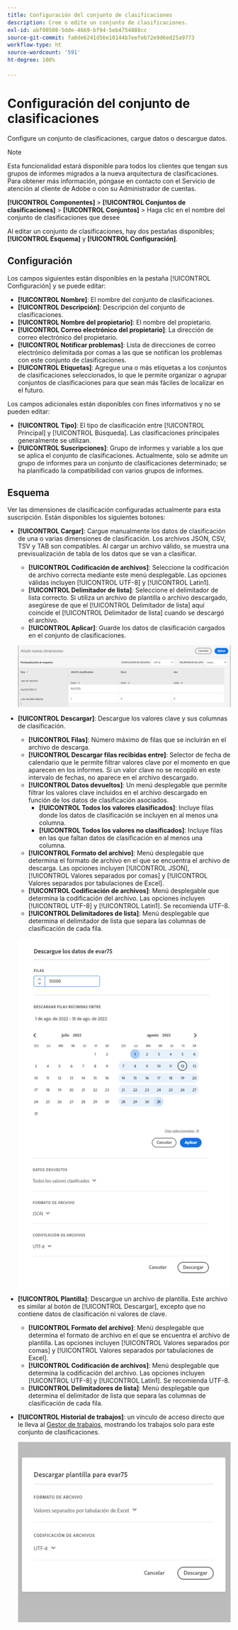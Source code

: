 ```yaml
---
title: Configuración del conjunto de clasificaciones
description: Cree o edite un conjunto de clasificaciones.
exl-id: abf00508-5dde-4669-bf94-5eb4754888cc
source-git-commit: fa0de6241d56e10144b7eefeb72e9d6ed25a9773
workflow-type: ht
source-wordcount: '591'
ht-degree: 100%

---
```


# Configuración del conjunto de clasificaciones

Configure un conjunto de clasificaciones, cargue datos o descargue datos.

>[!NOTE]
>
>Esta funcionalidad estará disponible para todos los clientes que tengan sus grupos de informes migrados a la nueva arquitectura de clasificaciones. Para obtener más información, póngase en contacto con el Servicio de atención al cliente de Adobe o con su Administrador de cuentas.

**[!UICONTROL Componentes]** > **[!UICONTROL Conjuntos de clasificaciones]** > **[!UICONTROL Conjuntos]** > Haga clic en el nombre del conjunto de clasificaciones que desee

Al editar un conjunto de clasificaciones, hay dos pestañas disponibles; **[!UICONTROL Esquema]** y **[!UICONTROL Configuración]**.

## Configuración 

Los campos siguientes están disponibles en la pestaña [!UICONTROL Configuración] y se puede editar:

* **[!UICONTROL Nombre]**: El nombre del conjunto de clasificaciones.
* **[!UICONTROL Descripción]**: Descripción del conjunto de clasificaciones.
* **[!UICONTROL Nombre del propietario]**: El nombre del propietario.
* **[!UICONTROL Correo electrónico del propietario]**: La dirección de correo electrónico del propietario.
* **[!UICONTROL Notificar problemas]**: Lista de direcciones de correo electrónico delimitada por comas a las que se notifican los problemas con este conjunto de clasificaciones.
* **[!UICONTROL Etiquetas]**: Agregue una o más etiquetas a los conjuntos de clasificaciones seleccionados, lo que le permite organizar o agrupar conjuntos de clasificaciones para que sean más fáciles de localizar en el futuro.

Los campos adicionales están disponibles con fines informativos y no se pueden editar:

* **[!UICONTROL Tipo]**: El tipo de clasificación entre [!UICONTROL Principal] y [!UICONTROL Búsqueda]. Las clasificaciones principales generalmente se utilizan.
* **[!UICONTROL Suscripciones]**: Grupo de informes y variable a los que se aplica el conjunto de clasificaciones. Actualmente, solo se admite un grupo de informes para un conjunto de clasificaciones determinado; se ha planificado la compatibilidad con varios grupos de informes.

## Esquema

Ver las dimensiones de clasificación configuradas actualmente para esta suscripción. Están disponibles los siguientes botones:

* **[!UICONTROL Cargar]**: Cargue manualmente los datos de clasificación de una o varias dimensiones de clasificación. Los archivos JSON, CSV, TSV y TAB son compatibles. Al cargar un archivo válido, se muestra una previsualización de tabla de los datos que se van a clasificar.
   * **[!UICONTROL Codificación de archivos]**: Seleccione la codificación de archivo correcta mediante este menú desplegable. Las opciones válidas incluyen [!UICONTROL UTF-8] y [!UICONTROL Latin1].
   * **[!UICONTROL Delimitador de lista]**: Seleccione el delimitador de lista correcto. Si utiliza un archivo de plantilla o archivo descargado, asegúrese de que el [!UICONTROL Delimitador de lista] aquí coincide el [!UICONTROL Delimitador de lista] cuando se descargó el archivo.
   * **[!UICONTROL Aplicar]**: Guarde los datos de clasificación cargados en el conjunto de clasificaciones.

   ![Carga del conjunto de clasificaciones](../assets/classification-set-upload.png)

* **[!UICONTROL Descargar]**: Descargue los valores clave y sus columnas de clasificación.
   * **[!UICONTROL Filas]**: Número máximo de filas que se incluirán en el archivo de descarga.
   * **[!UICONTROL Descargar filas recibidas entre]**: Selector de fecha de calendario que le permite filtrar valores clave por el momento en que aparecen en los informes. Si un valor clave no se recopiló en este intervalo de fechas, no aparece en el archivo descargado.
   * **[!UICONTROL Datos devueltos]**: Un menú desplegable que permite filtrar los valores clave incluidos en el archivo descargado en función de los datos de clasificación asociados.
      * **[!UICONTROL Todos los valores clasificados]**: Incluye filas donde los datos de clasificación se incluyen en al menos una columna.
      * **[!UICONTROL Todos los valores no clasificados]**: Incluye filas en las que faltan datos de clasificación en al menos una columna.
   * **[!UICONTROL Formato del archivo]**: Menú desplegable que determina el formato de archivo en el que se encuentra el archivo de descarga. Las opciones incluyen [!UICONTROL JSON], [!UICONTROL Valores separados por comas] y [!UICONTROL Valores separados por tabulaciones de Excel].
   * **[!UICONTROL Codificación de archivos]**: Menú desplegable que determina la codificación del archivo. Las opciones incluyen [!UICONTROL UTF-8] y [!UICONTROL Latin1]. Se recomienda UTF-8.
   * **[!UICONTROL Delimitadores de lista]**: Menú desplegable que determina el delimitador de lista que separa las columnas de clasificación de cada fila.

   ![Descarga de conjunto de clasificaciones](../assets/classification-set-download.png)

* **[!UICONTROL Plantilla]**: Descargue un archivo de plantilla. Este archivo es similar al botón de [!UICONTROL Descargar], excepto que no contiene datos de clasificación ni valores de clave.
   * **[!UICONTROL Formato del archivo]**: Menú desplegable que determina el formato de archivo en el que se encuentra el archivo de plantilla. Las opciones incluyen [!UICONTROL Valores separados por comas] y [!UICONTROL Valores separados por tabulaciones de Excel].
   * **[!UICONTROL Codificación de archivos]**: Menú desplegable que determina la codificación del archivo. Las opciones incluyen [!UICONTROL UTF-8] y [!UICONTROL Latin1]. Se recomienda UTF-8.
   * **[!UICONTROL Delimitadores de lista]**: Menú desplegable que determina el delimitador de lista que separa las columnas de clasificación de cada fila.
* **[!UICONTROL Historial de trabajos]**: un vínculo de acceso directo que le lleva al [Gestor de trabajos](job-manager.md), mostrando los trabajos solo para este conjunto de clasificaciones.

   ![Plantilla de conjunto de clasificaciones](../assets/classification-set-template.png)
